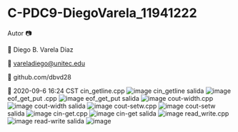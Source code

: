 # C-PDC9-DiegoVarela_11941222
 Autor
📷 

👴 Diego B. Varela Diaz

📧 vareladiego@unitec.edu

🔗 github.com/dbvd28

📆 2020-09-6 16:24 CST
cin_getline.cpp
![image](https://user-images.githubusercontent.com/60490932/93726038-f0052780-fb70-11ea-91ed-248236419ca3.png)
cin_getline salida
![image](https://user-images.githubusercontent.com/60490932/93726055-04e1bb00-fb71-11ea-9c3e-6946bcedc1cf.png)
eof_get_put .cpp
![image](https://user-images.githubusercontent.com/60490932/93726077-2a6ec480-fb71-11ea-8b69-5fdd099e8836.png)
eof_get_put salida
![image](https://user-images.githubusercontent.com/60490932/93726098-44a8a280-fb71-11ea-9ef5-7ed1d3f8ddb1.png)
cout-width.cpp
![image](https://user-images.githubusercontent.com/60490932/93726240-1bd4dd00-fb72-11ea-83ca-aedc5e290ae9.png)
cout-width salida
![image](https://user-images.githubusercontent.com/60490932/93726285-65252c80-fb72-11ea-9970-bd324434351b.png)
cout-setw.cpp
![image](https://user-images.githubusercontent.com/60490932/93726349-ca791d80-fb72-11ea-8320-c2697966776a.png)
cout-setw salida
![image](https://user-images.githubusercontent.com/60490932/93726700-b7674d00-fb74-11ea-8a47-f735882aa46a.png)
cin-get.cpp
![image](https://user-images.githubusercontent.com/60490932/93726734-df56b080-fb74-11ea-9ce6-0d7f408948a3.png)
cin-get salida
![image](https://user-images.githubusercontent.com/60490932/93726748-f3021700-fb74-11ea-8ac8-6f838e88ac06.png)
read_write.cpp
![image](https://user-images.githubusercontent.com/60490932/93726770-0ad99b00-fb75-11ea-8fc4-d59e866cf0ba.png)
read-write salida
![image](https://user-images.githubusercontent.com/60490932/93726780-17f68a00-fb75-11ea-8447-ba97c7745215.png)



